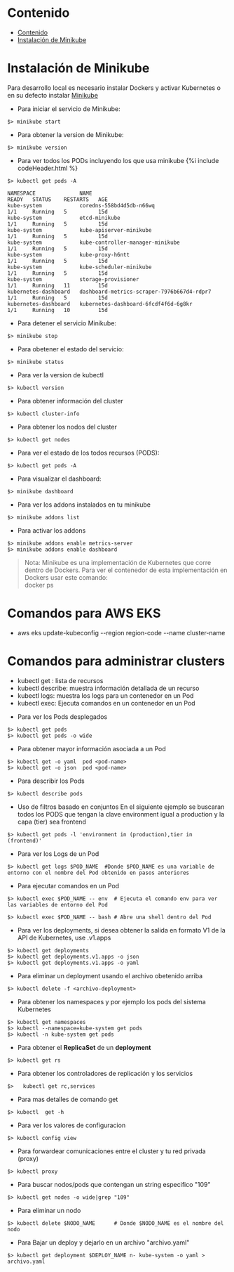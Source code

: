 # Contenido
- [Contenido](#contenido)
- [Instalación de Minikube](#instalación-de-minikube)


# Instalación de Minikube 
Para desarrollo local es necesario instalar Dockers y activar Kubernetes o en su defecto instalar [Minikube]( https://minikube.sigs.k8s.io/docs/start/ )

* Para iniciar el servicio de Minikube:

```
$> minikube start
```

* Para obtener la version de Minikube:
```
$> minikube version
```
* Para ver todos los PODs incluyendo los que usa minikube
{%i include codeHeader.html %}
```
$> kubectl get pods -A
```

```
NAMESPACE              NAME                                         READY   STATUS    RESTARTS   AGE
kube-system            coredns-558bd4d5db-n66wq                     1/1     Running   5          15d
kube-system            etcd-minikube                                1/1     Running   5          15d
kube-system            kube-apiserver-minikube                      1/1     Running   5          15d
kube-system            kube-controller-manager-minikube             1/1     Running   5          15d
kube-system            kube-proxy-h6ntt                             1/1     Running   5          15d
kube-system            kube-scheduler-minikube                      1/1     Running   5          15d
kube-system            storage-provisioner                          1/1     Running   11         15d
kubernetes-dashboard   dashboard-metrics-scraper-7976b667d4-rdpr7   1/1     Running   5          15d
kubernetes-dashboard   kubernetes-dashboard-6fcdf4f6d-6g8kr         1/1     Running   10         15d
```


* Para detener el servicio Minikube:
```
$> minikube stop
```

* Para obetener el estado del servicio:
```
$> minikube status  
```

* Para ver la version de kubectl
```
$> kubectl version
```
* Para obtener información del cluster
```
$> kubectl cluster-info
```
* Para obtener los nodos del cluster
```
$> kubectl get nodes
```

* Para ver el estado de los todos recursos (PODS):
```
$> kubectl get pods -A
```

* Para visualizar el dashboard:
```
$> minikube dashboard
```

* Para ver los addons instalados en tu minikube
```
$> minikube addons list
```

* Para activar los addons
```
$> minikube addons enable metrics-server
$> minikube addons enable dashboard
````



> Nota:
     Minikube es una implementación de Kubernetes que corre dentro de Dockers. 
     Para ver el contenedor de esta implementación en Dockers usar este comando:  
     docker ps

# Comandos para AWS EKS
- aws eks update-kubeconfig --region region-code --name cluster-name
  
# Comandos para administrar clusters
- kubectl get : lista de recursos
- kubectl describe: muestra información detallada de un recurso
- kubectl logs: muestra los logs para un contenedor en un Pod
- kubectl exec: Ejecuta comandos en un contenedor en un Pod


* Para ver los Pods desplegados
```
$> kubectl get pods
$> kubectl get pods -o wide
```

* Para obtener mayor información asociada a un Pod
```
$> kubectl get -o yaml  pod <pod-name>
$> kubectl get -o json  pod <pod-name>
```
* Para describir los Pods
```
$> kubectl describe pods
```

* Uso de filtros basado en conjuntos
En el siguiente ejemplo se buscaran todos los PODS que tengan la clave environment igual a production
y la capa (tier) sea frontend
```
$> kubectl get pods -l 'environment in (production),tier in (frontend)'
```

* Para ver los Logs de un Pod
```
$> kubectl get logs $POD_NAME  #Donde $POD_NAME es una variable de entorno con el nombre del Pod obtenido en pasos anteriores
```

* Para ejecutar comandos en un Pod
```
$> kubectl exec $POD_NAME -- env  # Ejecuta el comando env para ver las variables de entorno del Pod

$> kubectl exec $POD_NAME -- bash # Abre una shell dentro del Pod
```

* Para ver los deployments, si desea obtener la salida en formato V1 de la API de Kubernetes, use .v1.apps
```
$> kubectl get deployments
$> kubectl get deployments.v1.apps -o json
$> kubectl get deployments.v1.apps -o yaml
```
* Para eliminar un deployment usando el archivo obetenido arriba
```
$> kubectl delete -f <archivo-deployment>
```

* Para obtener los namespaces y por ejemplo los pods del sistema Kubernetes
```
$> kubectl get namespaces
$> kubectl --namespace=kube-system get pods
$> kubectl -n kube-system get pods
```

* Para obtener el **ReplicaSet** de un **deployment**
```
$> kubectl get rs
```

* Para obtener los controladores de replicación y los servicios
```
$>   kubectl get rc,services
```

* Para mas detalles de comando get
```
$> kubectl  get -h
```

* Para ver los valores de configuracion
```
$> kubectl config view
```

* Para forwardear comunicaciones entre el cluster y tu red privada (proxy)
```
$> kubectl proxy
```
* Para buscar nodos/pods que contengan un string especifico "109"
```
$> kubectl get nodes -o wide|grep "109"
```

* Para eliminar un nodo 
```
$> kubectl delete $NODO_NAME      # Donde $NODO_NAME es el nombre del nodo
```

* Para Bajar un deploy y dejarlo en un archivo "archivo.yaml"
```
$> kubectl get deployment $DEPLOY_NAME n- kube-system -o yaml > archivo.yaml
```

